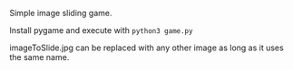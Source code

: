 Simple image sliding game.

Install pygame and execute with `python3 game.py`

imageToSlide.jpg can be replaced with any other image as long as it uses the same name.
